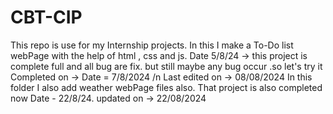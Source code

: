 # CBT-CIP
This repo is use for my  Internship projects.
In this I make a To-Do list webPage with the help of html , css and js.
Date 5/8/24 -> this project is complete full and all bug are fix. but still maybe any bug occur .so let's try it 
Completed on -> Date = 7/8/2024 /n 
Last edited on -> 08/08/2024 
In this folder I also add weather webPage files also. That project is also completed now Date - 22/8/24.
updated on -> 22/08/2024